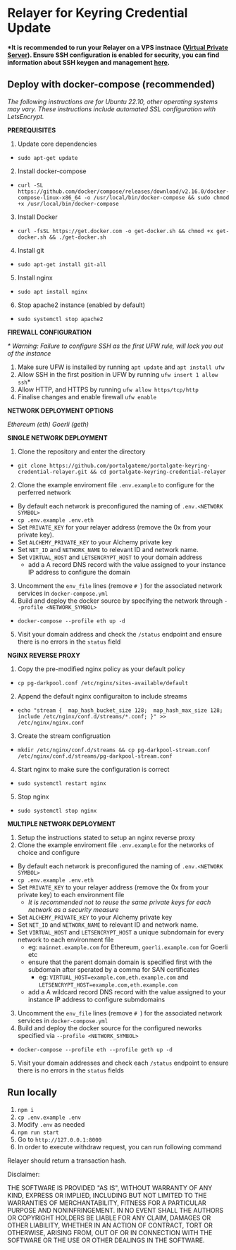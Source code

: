 # Relayer for Keyring Credential Update


__*It is recommended to run your Relayer on a VPS instnace ([Virtual Private Server](https://njal.la/)). Ensure SSH configuration is enabled for security, you can find information about SSH keygen and management [here](https://www.ssh.com/academy/ssh/keygen).__

## Deploy with docker-compose (recommended)

*The following instructions are for Ubuntu 22.10, other operating systems may vary. These instructions include automated SSL configuration with LetsEncrypt.*

__PREREQUISITES__
1. Update core dependencies
  - `sudo apt-get update`
2. Install docker-compose
  - `curl -SL https://github.com/docker/compose/releases/download/v2.16.0/docker-compose-linux-x86_64 -o /usr/local/bin/docker-compose && sudo chmod +x /usr/local/bin/docker-compose`
3. Install Docker
  - `curl -fsSL https://get.docker.com -o get-docker.sh && chmod +x get-docker.sh && ./get-docker.sh`
4. Install git
  - `sudo apt-get install git-all`
5. Install nginx
  - `sudo apt install nginx`
6. Stop apache2 instance (enabled by default)
  - `sudo systemctl stop apache2`

__FIREWALL CONFIGURATION__

_* Warning: Failure to configure SSH as the first UFW rule, will lock you out of the instance_

1. Make sure UFW is installed by running `apt update` and `apt install ufw`
2. Allow SSH in the first position in UFW by running `ufw insert 1 allow ssh`*
3. Allow HTTP, and HTTPS by running `ufw allow https/tcp/http`
4. Finalise changes and enable firewall `ufw enable`

__NETWORK DEPLOYMENT OPTIONS__

_Ethereum (eth) Goerli (geth)_

__SINGLE NETWORK DEPLOYMENT__
1. Clone the repository and enter the directory
  - `git clone https://github.com/portalgateme/portalgate-keyring-credential-relayer.git && cd portalgate-keyring-credential-relayer`
2. Clone the example enviroment file `.env.example` to configure for the perferred network
  - By default each network is preconfigured the naming of `.env.<NETWORK SYMBOL>`
  - `cp .env.example .env.eth`
  - Set `PRIVATE_KEY` for your relayer address (remove the 0x from your private key).
  - Set `ALCHEMY_PRIVATE_KEY` to your Alchemy private key
  - Set `NET_ID` and `NETWORK_NAME` to relevant ID and network name.
  - Set `VIRTUAL_HOST` and `LETSENCRYPT_HOST` to your domain address
    - add a A  record DNS record with the value assigned to your instance IP address to configure the domain
3. Uncomment the `env_file` lines (remove `# `) for the associated network services in `docker-compose.yml`
4. Build and deploy the docker source by specifying the network through `--profile <NETWORK_SYMBOL>`
  - `docker-compose --profile eth up -d`
5. Visit your domain address and check the `/status` endpoint and ensure there is no errors in the `status` field

__NGINX REVERSE PROXY__
1. Copy the pre-modified nginx policy as your default policy
  - `cp pg-darkpool.conf /etc/nginx/sites-available/default`
2. Append the default nginx configuraiton to include streams
  - `echo "stream {  map_hash_bucket_size 128;  map_hash_max_size 128;  include /etc/nginx/conf.d/streams/*.conf; }" >> /etc/nginx/nginx.conf`
3. Create the stream configruation
  - `mkdir /etc/nginx/conf.d/streams && cp pg-darkpool-stream.conf /etc/nginx/conf.d/streams/pg-darkpool-stream.conf`
4. Start nginx to make sure the configuration is correct
  - `sudo systemctl restart nginx`
5. Stop nginx
  - `sudo systemctl stop nginx`

__MULTIPLE NETWORK DEPLOYMENT__
1. Setup the instructions stated to setup an nginx reverse proxy
2. Clone the example enviroment file `.env.example` for the networks of choice and configure
  - By default each network is preconfigured the naming of `.env.<NETWORK SYMBOL>`
  - `cp .env.example .env.eth`
  - Set `PRIVATE_KEY` to your relayer address (remove the 0x from your private key) to each environment file
    - *It is recommended not to reuse the same private keys for each network as a security measure*
  -  Set `ALCHEMY_PRIVATE_KEY` to your Alchemy private key
  -  Set `NET_ID` and `NETWORK_NAME` to relevant ID and network name.
  - Set `VIRTUAL_HOST` and `LETSENCRYPT_HOST` a unique subndomain for every network to each environment file
    - eg: `mainnet.example.com` for Ethereum, `goerli.example.com` for Goerli etc
    - ensure that the parent domain domain is specified first with the subdomain after sperated by a comma for SAN certificates
      - eg: `VIRTUAL_HOST=example.com,eth.example.com` and `LETSENCRYPT_HOST=example.com,eth.example.com`
    - add a A wildcard record DNS record with the value assigned to your instance IP address to configure submdomains
3. Uncomment the `env_file` lines (remove `# `) for the associated network services in `docker-compose.yml`
4. Build and deploy the docker source for the configured neworks specified via `--profile <NETWORK_SYMBOL>`
  - `docker-compose --profile eth --profile geth up -d`
5. Visit your domain addresses and check each `/status` endpoint to ensure there is no errors in the `status` fields

## Run locally

1. `npm i`
2. `cp .env.example .env`
3. Modify `.env` as needed
4. `npm run start`
5. Go to `http://127.0.0.1:8000`
6. In order to execute withdraw request, you can run following command

Relayer should return a transaction hash.

Disclaimer:

THE SOFTWARE IS PROVIDED "AS IS", WITHOUT WARRANTY OF ANY KIND, EXPRESS OR IMPLIED, INCLUDING BUT NOT LIMITED TO THE WARRANTIES OF MERCHANTABILITY, FITNESS FOR A PARTICULAR PURPOSE AND NONINFRINGEMENT. IN NO EVENT SHALL THE AUTHORS OR COPYRIGHT HOLDERS BE LIABLE FOR ANY CLAIM, DAMAGES OR OTHER LIABILITY, WHETHER IN AN ACTION OF CONTRACT, TORT OR OTHERWISE, ARISING FROM, OUT OF OR IN CONNECTION WITH THE SOFTWARE OR THE USE OR OTHER DEALINGS IN THE SOFTWARE.

